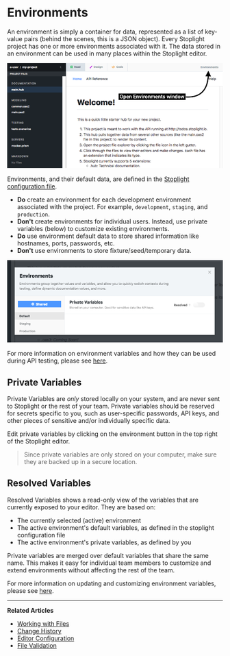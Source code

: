 # Environments

An environment is simply a container for data, represented as a list of key-value pairs (behind the scenes, this is a JSON object). Every Stoplight project has one or more environments associated with it. The data stored in an environment can be used in many places within the Stoplight editor.

![How to open the Environments window](https://github.com/stoplightio/docs/raw/ross-images/assets/images/environments.png)

Environments, and their default data, are defined in the [Stoplight configuration file](/platform/editor-basics/editor-configuration).

* **Do** create an environment for each development environment associated with the project. For example, `development`, `staging`, and `production`.
* **Don't** create environments for individual users. Instead, use private variables (below) to customize existing environments.
* **Do** use environment default data to store shared information like hostnames, ports, passwords, etc.
* **Don't** use environments to store fixture/seed/temporary data.

![The Environments Window](https://github.com/stoplightio/docs/raw/ross-images/assets/images/environments2.png)

For more information on environment variables and how they can be used during API testing, please
see [here](/testing/using-variables/environment).

## Private Variables

Private Variables are _only_ stored locally on your system,
and are never sent to Stoplight or the rest of your team. Private variables
should be reserved for secrets specific to you, such as user-specific passwords,
API keys, and other pieces of sensitive and/or individually specific data.

Edit private variables by clicking on the environment button in the top right of the Stoplight editor.

> Since private variables are only stored on your computer, make sure they are
> backed up in a secure location.

## Resolved Variables

Resolved Variables shows a read-only view of the variables that are currently
exposed to your editor. They are based on:

* The currently selected (active) environment
* The active environment's default variables, as defined in the stoplight configuration file
* The active environment's private variables, as defined by you

Private variables are merged over default variables that share the same name. This makes it easy
for individual team members to customize and extend environments without affecting the rest of the team.

For more information on updating and customizing environment variables, please
see [here](/platform/editor-basics/editor-configuration).

---

**Related Articles**

* [Working with Files](/platform/editor-basics/working-with-files)
* [Change History](/platform/editor-basics/change-history)
* [Editor Configuration](/platform/editor-basics/editor-configuration)
* [File Validation](/platform/editor-basics/file-validation)
